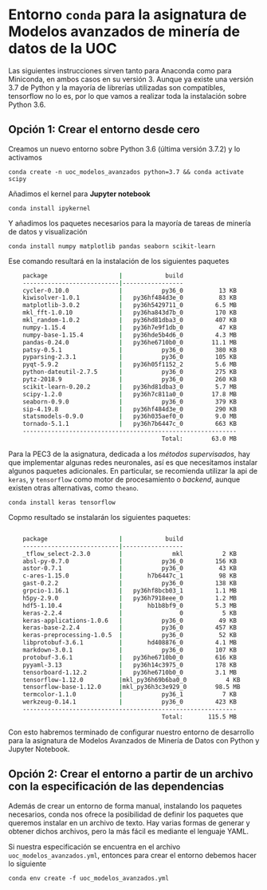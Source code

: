 # Entorno `conda` para la asignatura de Modelos avanzados de minería de datos de la UOC

Las siguientes instrucciones sirven tanto para Anaconda como para Miniconda, en ambos casos en su versión 3. Aunque ya existe una versión 3.7 de Python y la mayoría de librerías utilizadas son compatibles, tensorflow no lo es, por lo que vamos a realizar toda la instalación sobre Python 3.6.

## Opción 1: Crear el entorno desde cero

Creamos un nuevo entorno sobre Python 3.6 (última versión 3.7.2) y lo activamos

    conda create -n uoc_modelos_avanzados python=3.7 && conda activate scipy

Añadimos el kernel para **Jupyter notebook**

    conda install ipykernel

Y añadimos los paquetes necesarios para la mayoría de tareas de minería de datos y visualización

    conda install numpy matplotlib pandas seaborn scikit-learn

Ese comando resultará en la instalación de los siguientes paquetes

```sh
    package                    |            build
    ---------------------------|-----------------
    cycler-0.10.0              |           py36_0          13 KB
    kiwisolver-1.0.1           |   py36hf484d3e_0          83 KB
    matplotlib-3.0.2           |   py36h5429711_0         6.5 MB
    mkl_fft-1.0.10             |   py36ha843d7b_0         170 KB
    mkl_random-1.0.2           |   py36hd81dba3_0         407 KB
    numpy-1.15.4               |   py36h7e9f1db_0          47 KB
    numpy-base-1.15.4          |   py36hde5b4d6_0         4.3 MB
    pandas-0.24.0              |   py36he6710b0_0        11.1 MB
    patsy-0.5.1                |           py36_0         380 KB
    pyparsing-2.3.1            |           py36_0         105 KB
    pyqt-5.9.2                 |   py36h05f1152_2         5.6 MB
    python-dateutil-2.7.5      |           py36_0         275 KB
    pytz-2018.9                |           py36_0         260 KB
    scikit-learn-0.20.2        |   py36hd81dba3_0         5.7 MB
    scipy-1.2.0                |   py36h7c811a0_0        17.8 MB
    seaborn-0.9.0              |           py36_0         379 KB
    sip-4.19.8                 |   py36hf484d3e_0         290 KB
    statsmodels-0.9.0          |   py36h035aef0_0         9.0 MB
    tornado-5.1.1              |   py36h7b6447c_0         663 KB
    ------------------------------------------------------------
                                           Total:        63.0 MB

```

Para la PEC3 de la asignatura, dedicada a los *métodos supervisados*, hay que implementar algunas redes neuronales, así es que necesitamos instalar algunos paquetes adicionales. En particular, se recomienda utilizar la api de `keras`, y `tensorflow` como motor de procesamiento o *backend*, aunque existen otras alternativas, como  `theano`.

    conda install keras tensorflow

Copmo resultado se instalarán los siguientes paquetes:

```sh

    package                    |            build
    ---------------------------|-----------------
    _tflow_select-2.3.0        |              mkl           2 KB
    absl-py-0.7.0              |           py36_0         156 KB
    astor-0.7.1                |           py36_0          43 KB
    c-ares-1.15.0              |       h7b6447c_1          98 KB
    gast-0.2.2                 |           py36_0         138 KB
    grpcio-1.16.1              |   py36hf8bcb03_1         1.1 MB
    h5py-2.9.0                 |   py36h7918eee_0         1.2 MB
    hdf5-1.10.4                |       hb1b8bf9_0         5.3 MB
    keras-2.2.4                |                0           5 KB
    keras-applications-1.0.6   |           py36_0          49 KB
    keras-base-2.2.4           |           py36_0         457 KB
    keras-preprocessing-1.0.5  |           py36_0          52 KB
    libprotobuf-3.6.1          |       hd408876_0         4.1 MB
    markdown-3.0.1             |           py36_0         107 KB
    protobuf-3.6.1             |   py36he6710b0_0         616 KB
    pyyaml-3.13                |   py36h14c3975_0         178 KB
    tensorboard-1.12.2         |   py36he6710b0_0         3.1 MB
    tensorflow-1.12.0          |mkl_py36h69b6ba0_0           4 KB
    tensorflow-base-1.12.0     |mkl_py36h3c3e929_0        98.5 MB
    termcolor-1.1.0            |           py36_1           7 KB
    werkzeug-0.14.1            |           py36_0         423 KB
    ------------------------------------------------------------
                                           Total:       115.5 MB

```

Con esto habremos terminado de configurar nuestro entorno de desarrollo para la asignatura de Modelos Avanzados de Minería de Datos con Python y Jupyter Notebook.

## Opción 2: Crear el entorno a partir de un archivo con la especificación de las dependencias

Además de crear un entorno de forma manual, instalando los paquetes necesarios, conda nos ofrece la posibilidad de definir los paquetes que queremos instalar en un archivo de texto. Hay varias formas de generar y obtener dichos archivos, pero la más fácil es mediante el lenguaje YAML.

Si nuestra especificación se encuentra en el archivo `uoc_modelos_avanzados.yml`, entonces para crear el entorno debemos hacer lo siguiente

    conda env create -f uoc_modelos_avanzados.yml

